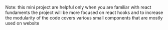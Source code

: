 Note: 
this mini project are helpful only when you are familiar with react fundaments
the project will be more focused on react hooks and to increase the modularity of the code
covers various small components that are mostly used on website
